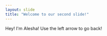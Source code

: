 ```yaml
---
layout: slide
title: "Welcome to our second slide!"
---
```

Hey! I'm Alesha!
Use the left arrow to go back!
